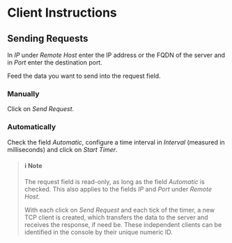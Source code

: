 # Client Instructions

## Sending Requests

In *IP* under *Remote Host* enter the IP address or the FQDN of the server and in *Port* enter the destination port.

Feed the data you want to send into the request field.

### Manually

Click on *Send Request*.

### Automatically

Check the field *Automatic*, configure a time interval in *Interval* (measured in milliseconds) and click on *Start Timer*.

>#### :information_source: Note
>
>The request field is read-only, as long as the field *Automatic* is checked. This also applies to the fields *IP* and *Port* under *Remote Host*.
>
>With each click on *Send Request* and each tick of the timer, a new TCP client is created, which transfers the data to the server and receives the response, if need be. These independent clients can be identified in the console by their unique numeric ID.
